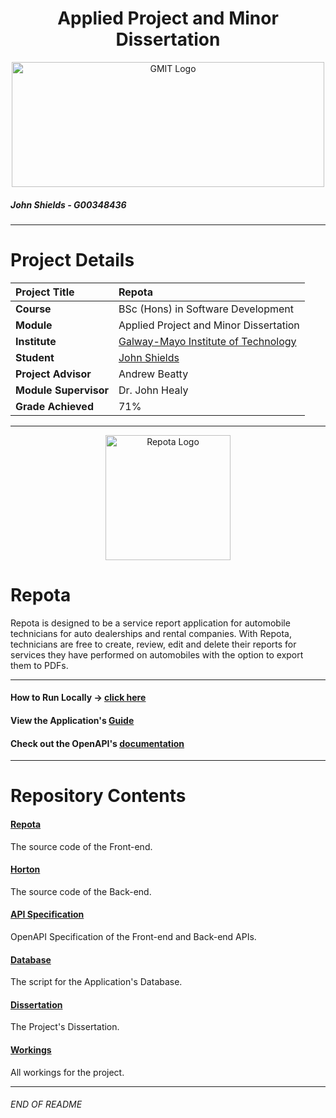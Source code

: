 <h1 align="center">Applied Project and Minor Dissertation</h1>

<a href="https://www.gmit.ie/" >
<p align="center"><img src="https://i.ibb.co/f1ZQSkt/logo-gmit.png"
alt="GMIT Logo" width="500" height="200"/>
</p></a>

##### John Shields - G00348436
***

# Project Details
| **Project Title** | Repota |
| :------------- |:-------------|
| **Course**              | BSc (Hons) in Software Development |
| **Module**              | Applied Project and Minor Dissertation |
| **Institute**           | [Galway-Mayo Institute of Technology](https://www.gmit.ie/) |
| **Student**             | [John Shields](https://github.com/johnshields) |
| **Project Advisor**     | Andrew Beatty |
| **Module Supervisor**   | Dr. John Healy |
| **Grade Achieved**      | 71% |

***

<p align="center"><img src="https://user-images.githubusercontent.com/26766163/117576734-e7049e80-b0de-11eb-9817-e735f94734d6.png"
alt="Repota Logo" width="200" height="200"/>
</p>

# Repota
Repota is designed to be a service report application for automobile technicians for auto dealerships and rental companies. With Repota, technicians are free to create, review, edit and delete their reports for services they have performed on automobiles with the option to export them to PDFs.
***
#### How to Run Locally -> <u>[click here](https://github.com/johnshields/AP-MD-FYP/wiki)</u>
#### View the Application's <u>[Guide](https://github.com/johnshields/Repota-App/wiki/Repota-Guide)</u>
#### Check out the OpenAPI's <u>[documentation](https://johnshields.github.io/horton.api.doc/)</u>
***

# Repository Contents
#### [Repota](https://github.com/johnshields/Repota-App/tree/main/repota/repotaApp/src/app)
The source code of the Front-end.

#### [Horton](https://github.com/johnshields/Repota-App/tree/main/horton)
The source code of the Back-end.

#### [API Specification](https://github.com/johnshields/Repota-App/tree/main/database)
OpenAPI Specification of the Front-end and Back-end APIs.

#### [Database](https://github.com/johnshields/Repota-App/tree/main/database)
The script for the Application's Database.

#### [Dissertation](https://github.com/johnshields/Repota-App/tree/main/dissertation)
The Project's Dissertation.

#### [Workings](https://github.com/johnshields/Repota-App/tree/main/workings)
All workings for the project.

***
###### END OF README
